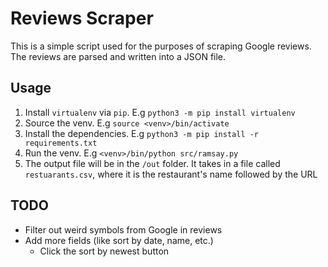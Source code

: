 # Reviews Scraper
This is a simple script used for the purposes of scraping Google reviews. The reviews are parsed and written into
a JSON file.

Usage
-----
1. Install `virtualenv` via `pip`. E.g `python3 -m pip install virtualenv`
2. Source the venv. E.g `source <venv>/bin/activate`
3. Install the dependencies. E.g `python3 -m pip install -r requirements.txt`
4. Run the venv. E.g `<venv>/bin/python src/ramsay.py`
5. The output file will be in the `/out` folder. It takes in a file called `restuarants.csv`, where it is the restaurant's name followed by the URL

TODO
-----
* Filter out weird symbols from Google in reviews
* Add more fields (like sort by date, name, etc.)
    * Click the sort by newest button
